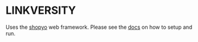 
# LINKVERSITY

Uses the [shopyo](https://github.com/Abdur-rahmaanJ/shopyo) web framework. Please see the [docs](https://abdur-rahmaanj.github.io/shopyo/) on how to setup and run.

